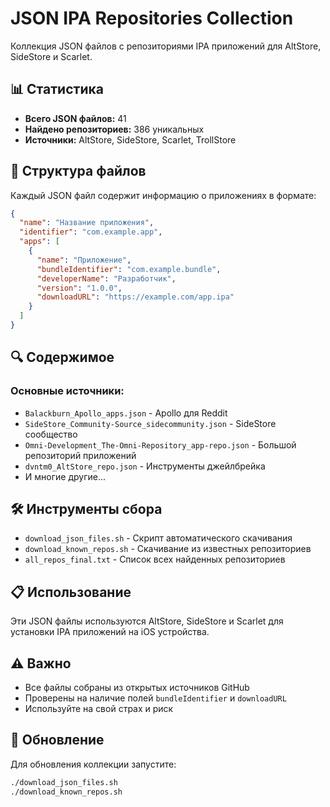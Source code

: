 # JSON IPA Repositories Collection

Коллекция JSON файлов с репозиториями IPA приложений для AltStore, SideStore и Scarlet.

## 📊 Статистика
- **Всего JSON файлов:** 41
- **Найдено репозиториев:** 386 уникальных
- **Источники:** AltStore, SideStore, Scarlet, TrollStore

## 📁 Структура файлов

Каждый JSON файл содержит информацию о приложениях в формате:

```json
{
  "name": "Название приложения",
  "identifier": "com.example.app",
  "apps": [
    {
      "name": "Приложение",
      "bundleIdentifier": "com.example.bundle",
      "developerName": "Разработчик",
      "version": "1.0.0",
      "downloadURL": "https://example.com/app.ipa"
    }
  ]
}
```

## 🔍 Содержимое

### Основные источники:
- `Balackburn_Apollo_apps.json` - Apollo для Reddit
- `SideStore_Community-Source_sidecommunity.json` - SideStore сообщество
- `Omni-Development_The-Omni-Repository_app-repo.json` - Большой репозиторий приложений
- `dvntm0_AltStore_repo.json` - Инструменты джейлбрейка
- И многие другие...

## 🛠 Инструменты сбора

- `download_json_files.sh` - Скрипт автоматического скачивания
- `download_known_repos.sh` - Скачивание из известных репозиториев
- `all_repos_final.txt` - Список всех найденных репозиториев

## 📋 Использование

Эти JSON файлы используются AltStore, SideStore и Scarlet для установки IPA приложений на iOS устройства.

## ⚠️ Важно

- Все файлы собраны из открытых источников GitHub
- Проверены на наличие полей `bundleIdentifier` и `downloadURL`
- Используйте на свой страх и риск

## 🔄 Обновление

Для обновления коллекции запустите:
```bash
./download_json_files.sh
./download_known_repos.sh
```
